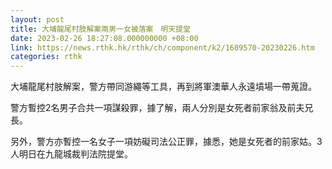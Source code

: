 ```yaml
---
layout: post
title: 大埔龍尾村肢解案兩男一女被落案　明天提堂
date: 2023-02-26 18:27:08.000000000 +08:00
link: https://news.rthk.hk/rthk/ch/component/k2/1689570-20230226.htm
categories: rthk
---
```


大埔龍尾村肢解案，警方帶同游繩等工具，再到將軍澳華人永遠墳場一帶蒐證。

警方暫控2名男子合共一項謀殺罪，據了解，兩人分別是女死者前家翁及前夫兄長。

另外，警方亦暫控一名女子一項妨礙司法公正罪，據悉，她是女死者的前家姑。3人明日在九龍城裁判法院提堂。
